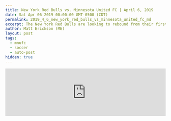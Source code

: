 ```yaml
---
title: New York Red Bulls vs. Minnesota United FC | April 6, 2019
date: Sat Apr 06 2019 00:00:00 GMT-0500 (CDT)
permalink: 2019_4_6_new_york_red_bulls_vs_minnesota_united_fc_md
excerpt: The New York Red Bulls are looking to rebound from their first back-to-back defeats since 2017 when they host a Minnesota United FC squad hoping to rebound from a road loss to the New England Revolution in this Week 6 match-up of the 2019 MLS Regular Season.
author: Matt Erickson (ME)
layout: post
tags:
  - mnufc
  - soccer
  - auto-post
hidden: true
---
```

<div class='soccer-video-wrapper'>
    <iframe class='soccer-video' width='100%' height='auto' frameborder='0' allowfullscreen src="https://www.mnufc.com/iframe-video?brightcove_id=6023440612001&brightcove_player_id=default&brightcove_account_id=5534894110001"></iframe>
  </div>